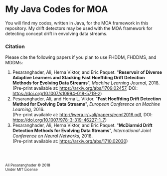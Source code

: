 # My Java Codes for MOA
You will find my codes, written in Java, for the MOA framework in this repository. My drift detectors may be used with the MOA framework for detecting concept drift in envolving data streams.

### Citation

Please cite the following papers if you plan to use FHDDM, FHDDMS, and MDDMs:

1. Pesaranghader, Ali, Herna Viktor, and Eric Paquet. "__Reservoir of Diverse Adaptive Learners and Stacking Fast Hoeffding Drift Detection Methods for Evolving Data Streams__", *Machine Learning Journal*, 2018. <br />
(Pre-print available at: https://arxiv.org/abs/1709.02457, DOI: https://doi.org/10.1007/s10994-018-5719-z)
2. Pesaranghader, Ali, and Herna L. Viktor. "__Fast Hoeffding Drift Detection Method for Evolving Data Streams__", *European Conference on Machine Learning*, 2016. <br />
(Pre-print available at: http://iwera.ir/~ali/papers/ecml2016.pdf, DOI: https://doi.org/10.1007/978-3-319-46227-1_7)
3. Pesaranghader, Ali, Herna Viktor, and Eric Paquet. "__McDiarmid Drift Detection Methods for Evolving Data Streams__", *International Joint Conference on Neural Networks*, 2018. <br />
(Pre-print available at: https://arxiv.org/abs/1710.02030)

<br/>
<br/>

<sub>Ali Pesaranghader © 2018<br />Under MIT License</sub>
